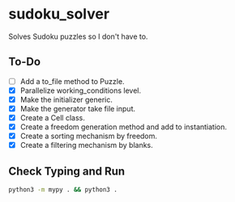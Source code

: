 # sudoku_solver
Solves Sudoku puzzles so I don't have to.

## To-Do
- [ ] Add a to_file method to Puzzle.
- [x] Parallelize working_conditions level.
- [x] Make the initializer generic.
- [x] Make the generator take file input.
- [x] Create a Cell class.
- [x] Create a freedom generation method and add to instantiation.
- [x] Create a sorting mechanism by freedom.
- [x] Create a filtering mechanism by blanks.

## Check Typing and Run

```sh
python3 -m mypy . && python3 .
```